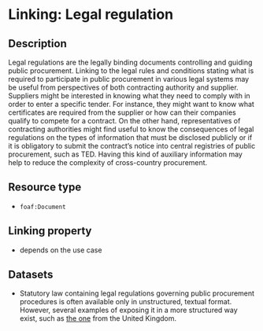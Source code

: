 # Linking: Legal regulation #

## Description ##

Legal regulations are the legally binding documents controlling and guiding public procurement. Linking to the legal rules and conditions stating what is required to participate in public procurement in various legal systems may be useful from perspectives of both contracting authority and supplier. Suppliers might be interested in knowing what they need to comply with in order to enter a specific tender. For instance, they might want to know what certificates are required from the supplier or how can their companies qualify to compete for a contract. On the other hand, representatives of contracting authorities might find useful to know the consequences of legal regulations on the types of information that must be disclosed publicly or if it is obligatory to submit the contract’s notice into central registries of public procurement, such as TED. Having this kind of auxiliary information may help to reduce the complexity of cross-country procurement.

## Resource type ##

  * `foaf:Document`

## Linking property ##

  * depends on the use case

## Datasets ##

  * Statutory law containing legal regulations governing public procurement procedures is often available only in unstructured, textual format. However, several examples of exposing it in a more structured way exist, such as [the one](http://legislation.gov.uk) from the United Kingdom.